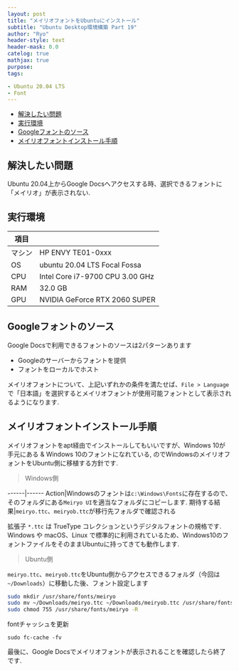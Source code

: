 ```yaml
---
layout: post
title: "メイリオフォントをUbuntuにインストール"
subtitle: "Ubuntu Desktop環境構築 Part 19"
author: "Ryo"
header-style: text
header-mask: 0.0
catelog: true
mathjax: true
purpose: 
tags:

- Ubuntu 20.04 LTS
- Font
---
```





<!-- START doctoc generated TOC please keep comment here to allow auto update -->
<!-- DON'T EDIT THIS SECTION, INSTEAD RE-RUN doctoc TO UPDATE -->

- [解決したい問題](#%E8%A7%A3%E6%B1%BA%E3%81%97%E3%81%9F%E3%81%84%E5%95%8F%E9%A1%8C)
- [実行環境](#%E5%AE%9F%E8%A1%8C%E7%92%B0%E5%A2%83)
- [Googleフォントのソース](#google%E3%83%95%E3%82%A9%E3%83%B3%E3%83%88%E3%81%AE%E3%82%BD%E3%83%BC%E3%82%B9)
- [メイリオフォントインストール手順](#%E3%83%A1%E3%82%A4%E3%83%AA%E3%82%AA%E3%83%95%E3%82%A9%E3%83%B3%E3%83%88%E3%82%A4%E3%83%B3%E3%82%B9%E3%83%88%E3%83%BC%E3%83%AB%E6%89%8B%E9%A0%86)

<!-- END doctoc generated TOC please keep comment here to allow auto update -->

## 解決したい問題

Ubuntu 20.04上からGoogle Docsへアクセスする時、選択できるフォントに「メイリオ」が表示されない.

## 実行環境

|項目||
|---|---| 	 
|マシン| 	HP ENVY TE01-0xxx|
|OS |	ubuntu 20.04 LTS Focal Fossa|
|CPU| 	Intel Core i7-9700 CPU 3.00 GHz|
|RAM| 	32.0 GB|
|GPU| 	NVIDIA GeForce RTX 2060 SUPER|


## Googleフォントのソース

Google Docsで利用できるフォントのソースは2パターンあります

- Googleのサーバーからフォントを提供
- フォントをローカルでホスト

メイリオフォントについて、上記いずれかの条件を満たせば、`File > Language`で「日本語」を選択するとメイリオフォントが使用可能フォントとして表示されるようになります.

## メイリオフォントインストール手順

メイリオフォントをapt経由でインストールしてもいいですが、Windows 10が手元にある & Windows 10のフォントになれている, のでWindowsのメイリオフォントをUbuntu側に移植する方針です.

> Windows側

------|------
Action|Windowsのフォントは`c:\Windows\Fonts`に存在するので、そのフォルダにある`Meiryo UI`を適当なフォルダにコピーします. 
期待する結果|`meiryo.ttc`、`meiryob.ttc`が移行先フォルダで確認される

拡張子 `*.ttc` は TrueType コレクションというデジタルフォントの規格です. Windows や macOS、Linux で標準的に利用されているため、Windows10のフォントファイルをそのままUbuntuに持ってきても動作します. 

> Ubuntu側

`meiryo.ttc`、`meiryob.ttc`をUbuntu側からアクセスできるフォルダ（今回は`~/Downloads`）に移動した後、フォント設定します

```zsh
sudo mkdir /usr/share/fonts/meiryo
sudo mv ~/Downloads/meiryo.ttc ~/Downloads/meiryob.ttc /usr/share/fonts/meiryo
sudo chmod 755 /usr/share/fonts/meiryo -R
```

fontチャッシュを更新

```
sudo fc-cache -fv
```

最後に、Google Docsでメイリオフォントが表示されることを確認したら終了です.
